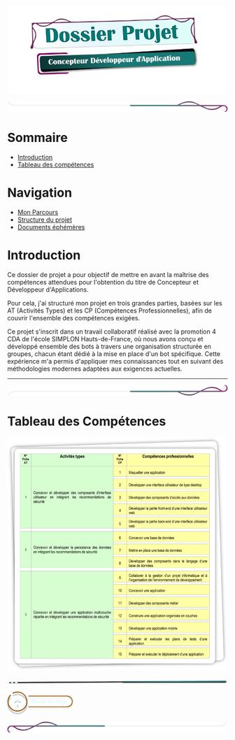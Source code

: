 
![titre_cda_main_img](./assets/img/main_cda_title.png)

![mep_top](./assets/line/border_deco_rt.png)

# Sommaire

- [Introduction](#introduction)
- [Tableau des compétences](#tableau-des-compétences)


# Navigation 

- [Mon Parcours](./doc/presentation.md)
- [Structure du projet](./doc/structure_projet.md)
- [Documents éphémères](./doc/tools_dev.md)
 


# Introduction

Ce dossier de projet a pour objectif de mettre en avant la maîtrise des compétences attendues pour l'obtention du titre de Concepteur et Développeur d'Applications.

Pour cela, j'ai structuré mon projet en trois grandes parties, basées sur les AT (Activités Types) et les CP (Compétences Professionnelles), afin de couvrir l'ensemble des compétences exigées.

Ce projet s'inscrit dans un travail collaboratif réalisé avec la promotion 4 CDA de l'école SIMPLON Hauts-de-France, où nous avons conçu et développé ensemble des bots à travers une organisation structurée en groupes, chacun étant dédié à la mise en place d'un bot spécifique. Cette expérience m'a permis d'appliquer mes connaissances tout en suivant des méthodologies modernes adaptées aux exigences actuelles.

<!-- # Liste des compétences

- [AT 1 : Développement d'interfaces sécurisées](./doc/at1.md)

(Concevoir et développer des composants d'interface utilisateur en intégrant les recommandations de sécurité)

- [AT 2 : Gestion sécurisée des données](./doc/at2.md)

(Concevoir et développer la persistance des données en intégrant les recommandations de sécurité)

- [AT 3 : Développement d'applications multicouches](./doc/at3.md)

(Concevoir et développer une application multicouche répartie en intégrant les recommandations de sécurité) -->

---

<!-- - Liste des compétences du référentiel qui sont couvertes par le projet
- [Résumé du projet](./doc/resume_projet.md)
- Cahier des charges
- Gestion de projet
- Spécifications fonctionnelles
- Spécifications techniques
- Réalisations
- Demonstration 
- Et si c'était à refaire? --> 

![mep_top](./assets/line/border_deco_rb.png)

# Tableau des Compétences

![CDA_Tableau](assets/img/COMPET.png)


![mep_top](./assets/line/line-teal-point_r.png)




<!-- ![mep_top](./assets/line/line-teal-point_r.png) -->

<a href="#sommaire">  <img src="assets/button/back_to_top.png" alt="Back to top" style="width: 150px; height: auto;"></a>

![border](assets/line/border_deco_l.png)

